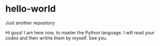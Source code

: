 # hello-world
Just another repository

Hi guys!
I am here now, to master the Python language.
I will read your codes and then writhe them by myself.
See you.
